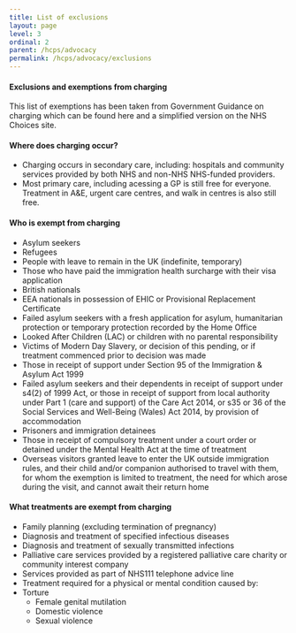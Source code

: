 ```yaml
---
title: List of exclusions
layout: page
level: 3
ordinal: 2
parent: /hcps/advocacy
permalink: /hcps/advocacy/exclusions
---
```


#### Exclusions and exemptions from charging

This list of exemptions has been taken from Government Guidance on charging which can be found here and a simplified version on the NHS Choices site.

#### Where does charging occur?

 * Charging occurs in secondary care, including: hospitals and community services provided by both NHS and non-NHS NHS-funded providers.
 * Most primary care, including acessing a GP is still free for everyone. Treatment in A&E, urgent care centres, and walk in centres is also still free.

#### Who is exempt from charging

 * Asylum seekers
 * Refugees
 * People with leave to remain in the UK (indefinite, temporary)
 * Those who have paid the immigration health surcharge with their visa application
 * British nationals
 * EEA nationals in possession of EHIC or Provisional Replacement Certificate
 * Failed asylum seekers with a fresh application for asylum, humanitarian protection or temporary protection recorded by the Home Office
 * Looked After Children (LAC) or children with no parental responsibility
 * Victims of Modern Day Slavery, or decision of this pending, or if treatment commenced prior to decision was made
 * Those in receipt of support under Section 95 of the Immigration & Asylum Act 1999
 * Failed asylum seekers and their dependents in receipt of support under s4(2) of 1999 Act, or those in receipt of support from local authority under Part 1 (care and support) of the Care Act 2014, or s35 or 36 of the Social Services and Well-Being (Wales) Act 2014, by provision of accommodation
 * Prisoners and immigration detainees
 * Those in receipt of compulsory treatment under a court order or detained under the Mental Health Act at the time of treatment
 * Overseas visitors granted leave to enter the UK outside immigration rules, and their child and/or companion authorised to travel with them, for whom the exemption is limited to treatment, the need for which arose during the visit, and cannot await their return home

#### What treatments are exempt from charging

 * Family planning (excluding termination of pregnancy)
 * Diagnosis and treatment of specified infectious diseases
 * Diagnosis and treatment of sexually transmitted infections
 * Palliative care services provided by a registered palliative care charity or community interest company
 * Services provided as part of NHS111 telephone advice line
 * Treatment required for a physical or mental condition caused by:
 * Torture
   * Female genital mutilation
   * Domestic violence
   * Sexual violence
